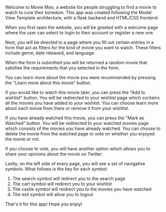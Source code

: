 Welcome to Movie Moo, a webstie for people struggling to find a movie to watch to cure their boredom. This app was created following the Model View Template architecture, with a flask backend and HTML/CSS frontend.

When you first open the website, you will be greeted with a welcome page where the user can select to login to their account or register a new one

Next, you will be directed to a page where you fill out certain entries in a form that act as filters for the kind of movie you want to watch. These filters include genre, date released, and language.

When the form is submitted you will be returned a random movie that satisfies the requirements that you selected in the form.

You can learn more about the movie you were recommended by pressing the "Learn more about this movie" button.

If you would like to watch this movie later, you can press the "Add to wishlist" button. You will be redirected to your wishlist page which contains all the movies you have added to your wishlist. You can choose learn more about each movie from there or remove it from your wishlist.

If you have already watched this movie, you can press the "Mark as Watched" button. You will be redirected to your watched movies page which consists of the movies you have already watched. You can choose to delete the movie from the watched page or vote on whether you enjoyed the movie or not.

If you choose to vote, you will have another option which allows you to share your opinions about the movie on Twitter.

Lastly, on the left side of every page, you will see a set of navigative symbols. What follows is the key for each symbol:
1) The search symbol will redirect you to the search page
2) The cart symbol will redirect you to your wishlist
3) The castle symbol will reidrect you to the movies you have watched
4) The exit symbol will allow you to logout

That's it for this app! Hope you enjoy!
